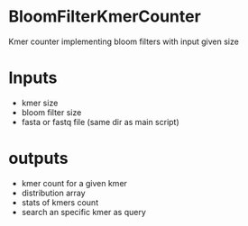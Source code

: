 # BloomFilterKmerCounter
Kmer counter implementing bloom filters with input given size

# Inputs
* kmer size
* bloom filter size
* fasta or fastq file (same dir as main script)
# outputs
* kmer count for a given kmer
* distribution array 
* stats of kmers count
* search an specific kmer as query 
